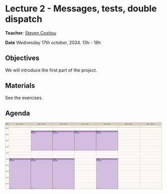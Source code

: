 # Lecture 2 - Messages, tests, double dispatch
**Teacher**: [Steven Costiou](https://kloum.io/costiou)

**Date** Wednesday 17th october, 2024. 13h - 18h

## Objectives

We will introduce the first part of the project.

## Materials

See the exercises.

## Agenda

![img](/Week-03-Object-Oriented-Programming-October-14-18-2024/week-03-agenda.png)   